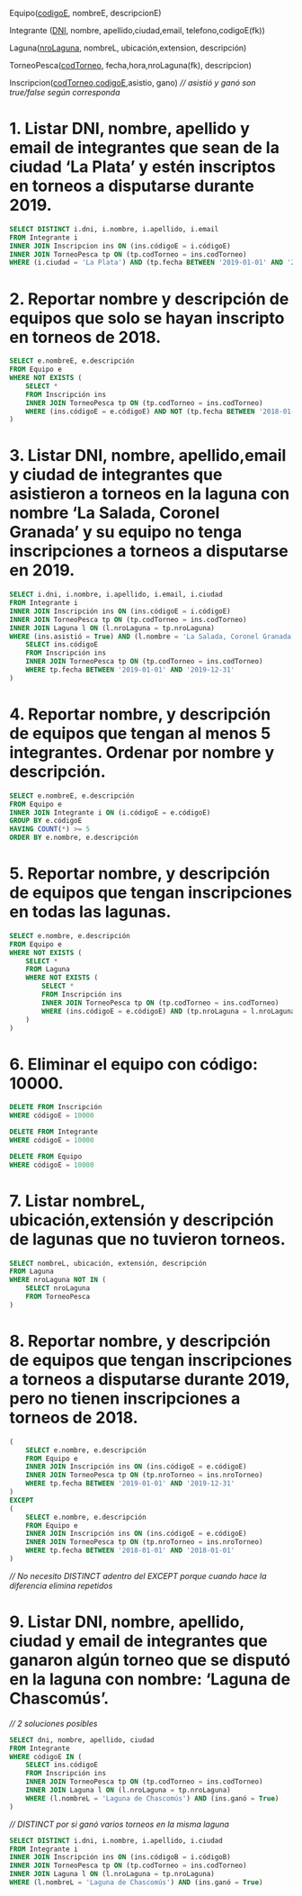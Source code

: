 Equipo(<ins>codigoE</ins>, nombreE, descripcionE)

Integrante (<ins>DNI</ins>, nombre, apellido,ciudad,email, telefono,codigoE(fk))

Laguna(<ins>nroLaguna</ins>, nombreL, ubicación,extension, descripción)

TorneoPesca(<ins>codTorneo</ins>, fecha,hora,nroLaguna(fk), descripcion)

Inscripcion(<ins>codTorneo,codigoE</ins>,asistio, gano) *// asistió y ganó son true/false según corresponda*

# 1. Listar DNI, nombre, apellido y email de integrantes que sean de la ciudad ‘La Plata’ y estén inscriptos en torneos a disputarse durante 2019.

```sql
SELECT DISTINCT i.dni, i.nombre, i.apellido, i.email
FROM Integrante i
INNER JOIN Inscripcion ins ON (ins.códigoE = i.códigoE)
INNER JOIN TorneoPesca tp ON (tp.codTorneo = ins.codTorneo)
WHERE (i.ciudad = 'La Plata') AND (tp.fecha BETWEEN '2019-01-01' AND '2019-12-31')
```

# 2. Reportar nombre y descripción de equipos que solo se hayan inscripto en torneos de 2018.

```sql
SELECT e.nombreE, e.descripción
FROM Equipo e
WHERE NOT EXISTS (
    SELECT *
    FROM Inscripción ins
    INNER JOIN TorneoPesca tp ON (tp.codTorneo = ins.codTorneo)
    WHERE (ins.códigoE = e.códigoE) AND NOT (tp.fecha BETWEEN '2018-01-01' AND '2018-12-31')
)
```

# 3. Listar DNI, nombre, apellido,email y ciudad de integrantes que asistieron a torneos en la laguna con nombre ‘La Salada, Coronel Granada’ y su equipo no tenga inscripciones a torneos a disputarse en 2019.

```sql
SELECT i.dni, i.nombre, i.apellido, i.email, i.ciudad
FROM Integrante i
INNER JOIN Inscripción ins ON (ins.códigoE = i.códigoE)
INNER JOIN TorneoPesca tp ON (tp.codTorneo = ins.codTorneo)
INNER JOIN Laguna l ON (l.nroLaguna = tp.nroLaguna)
WHERE (ins.asistió = True) AND (l.nombre = 'La Salada, Coronel Granada') AND i.códigoE NOT IN (
    SELECT ins.códigoE
    FROM Inscripción ins
    INNER JOIN TorneoPesca tp ON (tp.codTorneo = ins.codTorneo)
    WHERE tp.fecha BETWEEN '2019-01-01' AND '2019-12-31'
)
```

# 4. Reportar nombre, y descripción de equipos que tengan al menos 5 integrantes. Ordenar por nombre y descripción.

```sql
SELECT e.nombreE, e.descripción
FROM Equipo e
INNER JOIN Integrante i ON (i.códigoE = e.códigoE)
GROUP BY e.códigoE
HAVING COUNT(*) >= 5
ORDER BY e.nombre, e.descripción
```

# 5. Reportar nombre, y descripción de equipos que tengan inscripciones en todas las lagunas.

```sql
SELECT e.nombre, e.descripción
FROM Equipo e
WHERE NOT EXISTS (
    SELECT *
    FROM Laguna
    WHERE NOT EXISTS (
        SELECT *
        FROM Inscripción ins
        INNER JOIN TorneoPesca tp ON (tp.codTorneo = ins.codTorneo)
        WHERE (ins.códigoE = e.códigoE) AND (tp.nroLaguna = l.nroLaguna)
    )
)
```

# 6. Eliminar el equipo con código: 10000.

```sql
DELETE FROM Inscripción
WHERE códigoE = 10000

DELETE FROM Integrante
WHERE códigoE = 10000

DELETE FROM Equipo
WHERE códigoE = 10000
```

# 7. Listar nombreL, ubicación,extensión y descripción de lagunas que no tuvieron torneos.

```sql
SELECT nombreL, ubicación, extensión, descripción
FROM Laguna
WHERE nroLaguna NOT IN (
    SELECT nroLaguna
    FROM TorneoPesca
)
```

# 8. Reportar nombre, y descripción de equipos que tengan inscripciones a torneos a disputarse durante 2019, pero no tienen inscripciones a torneos de 2018.

```sql
(
    SELECT e.nombre, e.descripción
    FROM Equipo e
    INNER JOIN Inscripción ins ON (ins.códigoE = e.códigoE)
    INNER JOIN TorneoPesca tp ON (tp.nroTorneo = ins.nroTorneo)
    WHERE tp.fecha BETWEEN '2019-01-01' AND '2019-12-31'
)
EXCEPT
(
    SELECT e.nombre, e.descripción
    FROM Equipo e
    INNER JOIN Inscripción ins ON (ins.códigoE = e.códigoE)
    INNER JOIN TorneoPesca tp ON (tp.nroTorneo = ins.nroTorneo)
    WHERE tp.fecha BETWEEN '2018-01-01' AND '2018-01-01'
)
```

*// No necesito DISTINCT adentro del EXCEPT porque cuando hace la diferencia elimina repetidos*

# 9. Listar DNI, nombre, apellido, ciudad y email de integrantes que ganaron algún torneo que se disputó en la laguna con nombre: ‘Laguna de Chascomús’.

*// 2 soluciones posibles*

```sql
SELECT dni, nombre, apellido, ciudad
FROM Integrante
WHERE códigoE IN (
    SELECT ins.códigoE
    FROM Inscripción ins
    INNER JOIN TorneoPesca tp ON (tp.codTorneo = ins.codTorneo)
    INNER JOIN Laguna l ON (l.nroLaguna = tp.nroLaguna)
    WHERE (l.nombreL = 'Laguna de Chascomús') AND (ins.ganó = True)
)
```

*// DISTINCT por si ganó varios torneos en la misma laguna*

```sql
SELECT DISTINCT i.dni, i.nombre, i.apellido, i.ciudad
FROM Integrante i
INNER JOIN Inscripción ins ON (ins.códigoB = i.códigoB)
INNER JOIN TorneoPesca tp ON (tp.codTorneo = ins.codTorneo)
INNER JOIN Laguna l ON (l.nroLaguna = tp.nroLaguna)
WHERE (l.nombreL = 'Laguna de Chascomús') AND (ins.ganó = True)
```